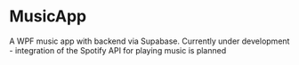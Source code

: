 # MusicApp
A WPF music app with backend via Supabase. Currently under development - integration of the Spotify API for playing music is planned
